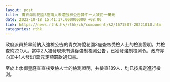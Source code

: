 ```yaml
---
layout: post
title: 青衣海悅花園3座兩人未遵強檢公告其中一人被罰一萬元
date: 2022-10-18 15:41:17.000000000 +08:00
link: https://news.rthk.hk/rthk/ch/component/k2/1671507-20221018.htm
categories: rthk
---
```


政府派員於早前納入強檢公告的青衣海悅花園3座查核受檢人士的檢測證明，共檢查約220人。當中2人被發現未有遵從強制檢測公告，已獲發強制檢測令。政府亦向其中1人發出1萬元定額罰款通知書。

至於上水御皇庭查查核受檢人士的檢測證明，共檢查189人，均已按規定進行檢測。
